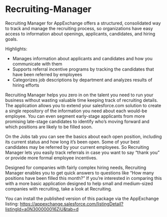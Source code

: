 # Recruiting-Manager

Recruiting Manager for AppExchange offers a structured, consolidated way to track and manage the recruiting process, so organizations have easy access to information about openings, applicants, candidates, and hiring goals.

Highlights:
- Manages information about applicants and candidates and how you communicate with them
- Supports referral incentive programs by tracking the candidates that have been referred by employees
- Categorizes job descriptions by department and analyzes results of hiring efforts

Recruiting Manager helps you zero in on the talent you need to run your business without wasting valuable time keeping track of recruiting details. The application allows you to extend your salesforce.com solution to create a single repository of the information you need about each would-be employee. You can even segment early-stage applicants from more promising late-stage candidates to identify who’s moving forward and which positions are likely to be filled soon.

On the Jobs tab you can see the basics about each open position, including its current status and how long it’s been open. Some of your best candidates may be referred by your current employees. So Recruiting Manager lets you easily track referrals in case you want to say “thank you” or provide more formal employee incentives.

Designed for companies with fairly complex hiring needs, Recruiting Manager enables you to get quick answers to questions like “How many positions have been filled this month?” If you’re interested in comparing this with a more basic application designed to help small and medium-sized companies with recruiting, take a look at Recruiting.

You can install the published version of this package via the AppExchange listing: https://appexchange.salesforce.com/listingDetail?listingId=a0N300000016ZiU&tab=d

